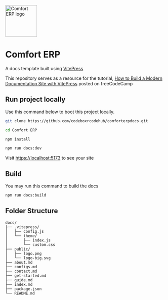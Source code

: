 <div align="center t">
  <img src="https://Comfort ERP.vercel.app/logo-big.svg" width="100px" height="100px" alt="Comfort ERP logo" />
  <h1>Comfort ERP</h1>
  <p>A docs template built using <a href="https://vitepress.vuejs.org">VitePress</a></p>
  <p>This repository serves as a resource for the tutorial, <a href="https://www.freecodecamp.org/news/how-to-build-a-modern-documentation-site-with-vitepress/">How to Build a Modern Documentation Site with VitePress</a> posted on freeCodeCamp</p>
</div>

## Run project locally 

Use this command below to boot this project locally.

```bash
git clone https://github.com/codeboxrcodehub/comforterpdocs.git

cd Comfort ERP

npm install

npm run docs:dev
```

Visit [https://localhost:5173](https://localhost:5173) to see your site

## Build
You may run this command to build the docs

```bash
npm run docs:build
```

## Folder Structure

```
docs/
├── .vitepress/
│   ├── config.js
│   └── theme/
│       ├── index.js
│       └── custom.css
├── public/
│   ├── logo.png
│   └── logo-big.svg
├── about.md
├── configs.md
├── contact.md
├── get-started.md
├── guide.md
├── index.md
├── package.json
└── README.md
```
